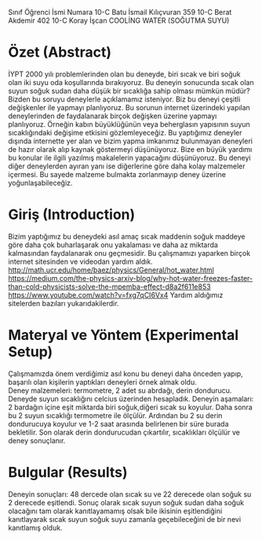 Sınıf	Öğrenci İsmi	Numara
10-C	Batu İsmail Kılıçvuran	359
10-C	Berat Akdemir	402
10-C	Koray İşcan	
COOLİNG WATER (SOĞUTMA SUYU)
# Özet (Abstract)
  İYPT 2000 yılı problemlerinden olan bu deneyde, biri sıcak ve biri soğuk olan iki suyu oda koşullarında bırakıyoruz. Bu deneyin sonucunda sıcak olan suyun soğuk sudan daha düşük bir sıcaklığa sahip olması mümkün müdür? Bizden bu soruyu deneylerle açıklamamız isteniyor.
  Biz bu deneyi çeşitli değişkenler ile yapmayı planlıyoruz. Bu sorunun internet üzerindeki yapılan deneylerinden de faydalanarak birçok değişken üzerine yapmayı planlıyoruz. Örneğin kabın büyüklüğünün veya beherglasın yapısının suyun sıcaklığındaki değişime etkisini gözlemleyeceğiz. Bu yaptığımız deneyler dışında internette yer alan ve bizim yapma imkanımız bulunmayan deneyleri de hazır olarak alıp kaynak göstermeyi düşünüyoruz. Bize en büyük yardımı bu konular ile ilgili yazılmış makalelerin yapacağını düşünüyoruz. Bu deneyi diğer deneylerden ayıran yanı ise diğerlerine göre daha kolay malzemeler içermesi. Bu sayede malzeme bulmakta zorlanmayıp deney üzerine yoğunlaşabileceğiz.
# Giriş (Introduction)
 Bizim yaptığımız bu deneydeki asıl amaç sıcak maddenin soğuk maddeye göre daha çok buharlaşarak onu yakalaması ve daha az miktarda kalmasından faydalanarak onu geçmesidir. Bu çalışmamızı yaparken birçok internet sitesinden ve videodan yardım aldık. 
http://math.ucr.edu/home/baez/physics/General/hot_water.html
https://medium.com/the-physics-arxiv-blog/why-hot-water-freezes-faster-than-cold-physicists-solve-the-mpemba-effect-d8a2f611e853
 https://www.youtube.com/watch?v=fxg7qCI6Vx4
 Yardım aldığımız sitelerden bazıları yukarıdakilerdir.
# Materyal ve Yöntem (Experimental Setup)
 Çalışmamızda önem verdiğimiz asıl konu bu deneyi daha önceden yapıp, başarılı olan kişilerin yaptıkları deneyleri örnek almak oldu.  
Deney malzemeleri: termometre, 2 adet su abrdağı, derin dondurucu.
Deneyde suyun sıcaklığını celcius üzerinden hesapladık.
Deneyin aşamaları:
2 bardağın içine eşit miktarda biri soğuk,diğeri sıcak su koyulur. Daha sonra bu 2 suyun sıcaklığı termometre ile ölçülür. Ardından bu 2 su derin dondurucuya koyulur ve 1-2 saat arasında belirlenen bir süre burada bekletilir. Son olarak derin dondurucudan çıkartılır, sıcaklıkları ölçülür ve deney sonuçlanır.
# Bulgular (Results)
Deneyin sonuçları:
48 dercede olan sıcak su ve 22 derecede olan soğuk su 2 derecede eşitlendi. Sonuç olarak sıcak suyun soğuk sudan daha soğuk olacağını tam olarak kanıtlayamamış olsak bile ikisinin eşitlendiğini kanıtlayarak sıcak suyun soğuk suyu zamanla geçebileceğini de bir nevi kanıtlamış olduk.

